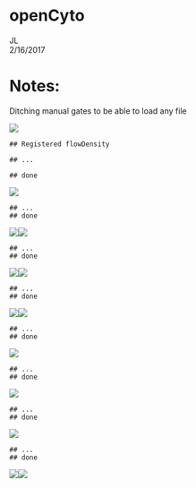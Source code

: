 # openCyto
JL  
2/16/2017  

# Notes:
Ditching manual gates to be able to load any file





![](testDyn_files/figure-html/unnamed-chunk-2-1.png)<!-- -->

```
## Registered flowDensity
```

```
## ...
```

```
## done
```

![](testDyn_files/figure-html/unnamed-chunk-2-2.png)<!-- -->

```
## ...
## done
```

![](testDyn_files/figure-html/unnamed-chunk-2-3.png)<!-- -->![](testDyn_files/figure-html/unnamed-chunk-2-4.png)<!-- -->

```
## ...
## done
```

![](testDyn_files/figure-html/unnamed-chunk-2-5.png)<!-- -->![](testDyn_files/figure-html/unnamed-chunk-2-6.png)<!-- -->

```
## ...
## done
```

![](testDyn_files/figure-html/unnamed-chunk-2-7.png)<!-- -->![](testDyn_files/figure-html/unnamed-chunk-2-8.png)<!-- -->

```
## ...
## done
```

![](testDyn_files/figure-html/unnamed-chunk-2-9.png)<!-- -->

```
## ...
## done
```

![](testDyn_files/figure-html/unnamed-chunk-2-10.png)<!-- -->

```
## ...
## done
```

![](testDyn_files/figure-html/unnamed-chunk-2-11.png)<!-- -->

```
## ...
## done
```

![](testDyn_files/figure-html/unnamed-chunk-2-12.png)<!-- -->![](testDyn_files/figure-html/unnamed-chunk-2-13.png)<!-- -->

